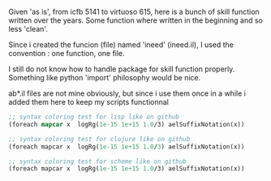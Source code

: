 Given 'as is', 
from icfb 5141 to virtuoso 615, here is a bunch of skill function written over the years.
Some function where written in the beginning and so less 'clean'.

Since i created the funcion (file) named 'ineed' (ineed.il), I used the convention : one function, one file.

I still do not know how to handle package for skill function properly. Something like python 'import' philosophy would be nice.

ab*.il files are not mine obviously, but since i use them once in a while i added them here to keep my scripts functionnal


``` lisp
;; syntax coloring test for lisp like on github
(foreach mapcar x  logRg(1e-15 1e+15 1.0/3) aelSuffixNotation(x))

```

``` clojure
;; syntax coloring test for clojure like on github
(foreach mapcar x  logRg(1e-15 1e+15 1.0/3) aelSuffixNotation(x))
``` 

``` scheme
;; syntax coloring test for scheme like on github
(foreach mapcar x  logRg(1e-15 1e+15 1.0/3) aelSuffixNotation(x))
``` 